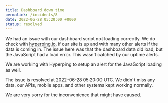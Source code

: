 ```yaml
---
title: Dashboard down time
permalink: /incidents/8
date: 2022-06-28 05:20:00 +0000
status: resolved
---
```


We had an issue with our dashboard script not loading correctly. We do check with [hyperping.io](https://hyperping.io/), if our site is up and with many other alerts if the data is coming in. The issue here was that the dashboard data did load, but the JavaScript had a load error. This wasn't catched by our uptime alerts.

We are working with Hyperping to setup an alert for the JavaScript loading as well.

The issue is resolved at 2022-06-28 05:20:00 UTC. We didn't miss any data, our APIs, mobile apps, and other systems kept working normally.

We are very sorry for the inconvenience that might have caused.
